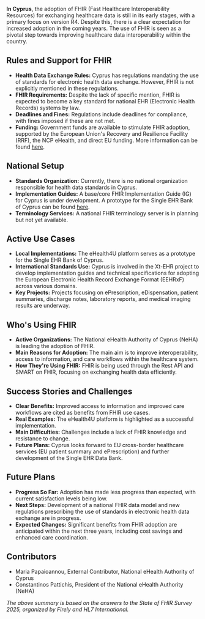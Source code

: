 **In Cyprus**, the adoption of FHIR (Fast Healthcare Interoperability Resources) for exchanging healthcare data is still in its early stages, with a primary focus on version R4. Despite this, there is a clear expectation for increased adoption in the coming years. The use of FHIR is seen as a pivotal step towards improving healthcare data interoperability within the country.

## Rules and Support for FHIR

- **Health Data Exchange Rules:** Cyprus has regulations mandating the use of standards for electronic health data exchange. However, FHIR is not explicitly mentioned in these regulations.
- **FHIR Requirements:** Despite the lack of specific mention, FHIR is expected to become a key standard for national EHR (Electronic Health Records) systems by law.
- **Deadlines and Fines:** Regulations include deadlines for compliance, with fines imposed if these are not met.
- **Funding:** Government funds are available to stimulate FHIR adoption, supported by the European Union's Recovery and Resilience Facility (RRF), the NCP eHealth, and direct EU funding. More information can be found [here](https://wiki.ncpeh.ehealthlab.cs.ucy.ac.cy/index.php/Cross_Border_Services_(Main_Page)).

## National Setup

- **Standards Organization:** Currently, there is no national organization responsible for health data standards in Cyprus.
- **Implementation Guides:** A base/core FHIR Implementation Guide (IG) for Cyprus is under development. A prototype for the Single EHR Bank of Cyprus can be found [here](https://simplifier.net/ehealth4u).
- **Terminology Services:** A national FHIR terminology server is in planning but not yet available.

## Active Use Cases

- **Local Implementations:** The eHealth4U platform serves as a prototype for the Single EHR Bank of Cyprus.
- **International Standards Use:** Cyprus is involved in the Xt-EHR project to develop implementation guides and technical specifications for adopting the European Electronic Health Record Exchange Format (EEHRxF) across various domains.
- **Key Projects:** Projects focusing on ePrescription, eDispensation, patient summaries, discharge notes, laboratory reports, and medical imaging results are underway.

## Who's Using FHIR

- **Active Organizations:** The National eHealth Authority of Cyprus (NeHA) is leading the adoption of FHIR. 
- **Main Reasons for Adoption:** The main aim is to improve interoperability, access to information, and care workflows within the healthcare system.
- **How They're Using FHIR:** FHIR is being used through the Rest API and SMART on FHIR, focusing on exchanging health data efficiently.

## Success Stories and Challenges

- **Clear Benefits:** Improved access to information and improved care workflows are cited as benefits from FHIR use cases.
- **Real Examples:** The eHealth4U platform is highlighted as a successful implementation.
- **Main Difficulties:** Challenges include a lack of FHIR knowledge and resistance to change.
- **Future Plans:** Cyprus looks forward to EU cross-border healthcare services (EU patient summary and ePrescription) and further development of the Single EHR Data Bank.

## Future Plans

- **Progress So Far:** Adoption has made less progress than expected, with current satisfaction levels being low.
- **Next Steps:** Development of a national FHIR data model and new regulations prescribing the use of standards in electronic health data exchange are in progress.
- **Expected Changes:** Significant benefits from FHIR adoption are anticipated within the next three years, including cost savings and enhanced care coordination.

## Contributors

- Maria Papaioannou, External Contributor, National eHealth Authority of Cyprus
- Constantinos Pattichis, President of the National eHealth Authority (NeHA)

*The above summary is based on the answers to the State of FHIR Survey 2025, organized by Firely and HL7 International.*